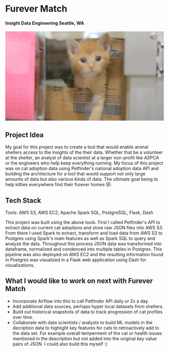 # Furever Match

#### Insight Data Engineering Seattle, WA


![](https://github.com/amp5/furever_match/blob/master/reports/pictures/giphy.gif)



## Project Idea
My goal for this project was to create a tool that would enable animal shelters access to the insights of the their data. Whether that be a volunteer at the shelter, an analyst of data scientist at a larger non-profit like ASPCA or the engineers who help keep everything running. My focus of this project was on cat adoption data using Petfinder's national adoption data API and building the architecture for a tool that would support not only large amounts of data but also various kinds of data. The ultimate goal being to help kitties everywhere find their furever homes 😻.


## Tech Stack
Tools: AWS S3, AWS EC2, Apache Spark SQL, PostgreSQL, Flask, Dash

This project was built using the above tools. First I called Petfinder's API to extract data on current cat adoptions and store raw JSON files into AWS S3. From there I used Spark to extract, transform and load data from AWS S3 to Postgres using Spark's main features as well as Spark SQL to query and analyze the data. Throughout this process JSON data was transformed into dataframe, normalized and condenced into multiple tables in Postgres. This pipeline was also deployed on AWS EC2 and the resulting information found in Postgres was visualized in a Flask web application using Dash for visualizations. 


## What I would like to work on next with Furever Match
- Incorporate Airflow into this to call Petfinder API daily or 2x a day. 
- Add additional data sources, perhaps hyper local datasets from shelters.
- Build out historical snapshots of data to track progression of cat profiles over time.
- Collaborate with data scientists / analysts to build ML models in the decription data to highlight key features for cats to retroactively add to the data set. For example overall temperment of the cat or health issues mentioned in the description but not added into the original key value pairs of JSON. I could also build this myself :)
